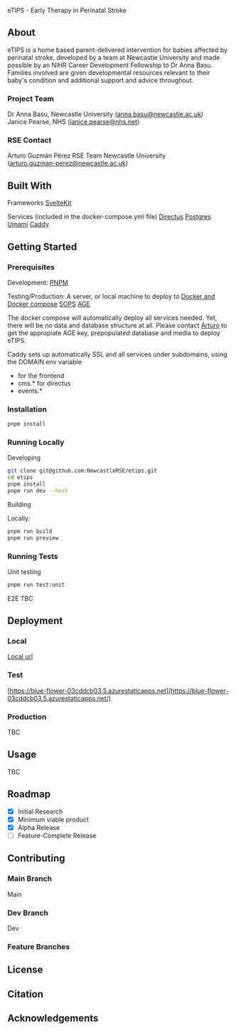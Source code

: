 eTIPS - Early Therapy in Perinatal Stroke

## About

eTIPS is a home based parent-delivered intervention for babies affected by perinatal stroke, developed by a team at Newcastle University and made possible by an NIHR Career Development Fellowship to Dr Anna Basu. Families involved are given developmental resources relevant to their baby's condition and additional support and advice throughout.

### Project Team

Dr Anna Basu, Newcastle University ([anna.basu@newcastle.ac.uk](mailto:anna.basu@newcastle.ac.uk))  
Janice Pearse, NHS ([janice.pearse@nhs.net](mailto:janice.pearse@nhs.net))

### RSE Contact

Arturo Guzmán Pérez
RSE Team
Newcastle University  
([arturo.guzman-perez@newcastle.ac.uk](mailto:arturo.guzman-perez@newcastle.ac.uk))

## Built With

Frameworks
[SvelteKit](https://kit.svelte.dev/)

Services (included in the docker-compose.yml file)
[Directus](https://directus.io/)
[Postgres](https://hub.docker.com/_/postgres/)
[Umami](https://umami.is)
[Caddy](https://caddyserver.com)

## Getting Started

### Prerequisites

Development:
[PNPM](https://pnpm.io/installation)

Testing/Production:
A server, or local machine to deploy to
[Docker and Docker compose](https://docs.docker.com/engine/install/debian/)
[SOPS](https://github.com/getsops/sops)
[AGE](https://github.com/FiloSottile/age#installation)

The docker compose will automatically deploy all services needed. Yet,
there will be no data and database structure at all. Please contact
[Arturo](<(mailto:arturo.guzman-perez@newcastle.ac.uk)>) to get the appropiate
AGE key, prepopulated database and media to deploy eTIPS.

Caddy sets up automatically SSL and all services under subdomains,
using the DOMAIN env variable

- for the frontend
- cms.\* for directus
- events.\*

### Installation

```bash
pnpm install
```

### Running Locally

Developing

```bash
git clone git@github.com:NewcastleRSE/etips.git
cd etips
pnpm install
pnpm run dev --host
```

Building

Locally:

```bash
pnpm run build
pnpm run preview
```

### Running Tests

Unit testing

```bash
pnpm run test:unit
```

E2E
TBC

## Deployment

### Local

[Local url](http://127.0.0.1:5173)

### Test

[https://blue-flower-03cddcb03.5.azurestaticapps.net](https://blue-flower-03cddcb03.5.azurestaticapps.net/)

### Production

TBC

## Usage

TBC

## Roadmap

- [x] Initial Research
- [x] Minimum viable product
- [x] Alpha Release
- [ ] Feature-Complete Release

## Contributing

### Main Branch

Main

### Dev Branch

Dev

### Feature Branches

## License

## Citation

## Acknowledgements
